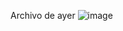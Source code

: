 Archivo de ayer
![image](https://github.com/user-attachments/assets/381f0fd5-c258-4b5f-8abd-4048944afefb)
